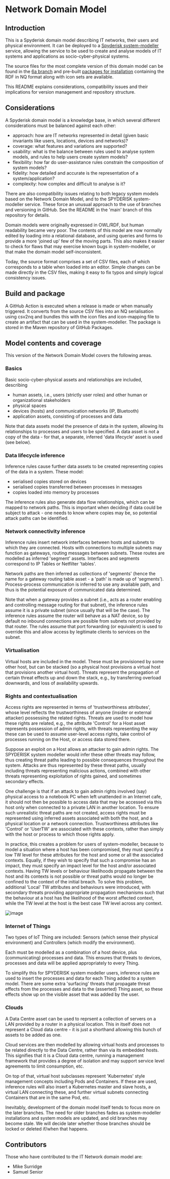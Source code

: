 # Network Domain Model

## Introduction

This is a Spyderisk domain model describing IT networks, their users and physical environment. It can be deployed to a [Spyderisk system-modeller](https://github.com/Spyderisk/system-modeller) service, allowing the service to be used to create and analyse models of IT systems and applications as socio-cyber-physical systems.

The source files for the most complete version of this domain model can be found in the [6a branch](https://github.com/Spyderisk/domain-network/tree/6a) and pre-built [packages for installation](https://github.com/Spyderisk/domain-network/packages/1826148) containing the RDF in NQ format along with icon sets are available.

This README explains considerations, compatibility issues and their implications for version management and repository structure.

## Considerations

A Spyderisk domain model is a knowledge base, in which several different considerations must be balanced against each other:

- approach: how are IT networks represented in detail (given basic invariants like users, locations, devices and networks)?
- coverage: what features and variations are supported?
- usability: what is the balance between rules used to analyse system models, and rules to help users create system models?
- flexibility: how far do user-assistance rules constrain the composition of system models?
- fidelity: how detailed and accurate is the representation of a system/application?
- complexity: how complex and difficult to analyse is it?

There are also compatibility issues relating to both legacy system models based on the Network Domain Model, and to the SPYDERISK system-modeller service. These force an unusual approach to the use of branches and versioning in GitHub. See the README in the 'main' branch of this repository for details.

Domain models were originally expressed in OWL/RDF, but human readability became very poor. The contents of this model are now normally edited by loading into a relational database, and using queries and forms to provide a more 'joined up' few of the moving parts. This also makes it easier to check for flaws that may exercise known bugs in system-modeller, or that make the domain model self-inconsistent.

Today, the source format comprises a set of CSV files, each of which corresponds to a table when loaded into an editor. Simple changes can be made directly in the CSV files, making it easy to fix typos and simply logical consistency issues.

## Build and package

A GitHub Action is executed when a release is made or when manually triggered. It converts from the source CSV files into an NQ serialisation using csv2nq and bundles this with the icon files and icon-mapping file to create an artifact that can be used in the system-modeller. The package is stored in the Maven repository of GitHub Packages.

## Model contents and coverage

This version of the Network Domain Model covers the following areas.

### Basics

Basic socio-cyber-physical assets and relationships are included, describing

- human assets, i.e., users (strictly user roles) and other human or organizational stakeholders
- physical spaces
- devices (hosts) and communication networks (IP, Bluetooth)
- application assets, consisting of processes and data

Note that data assets model the presence of data in the system, allowing its relationships to processes and users to be specified. A data asset is not a copy of the data - for that, a separate, inferred 'data lifecycle' asset is used (see below).

### Data lifecycle inference

Inference rules cause further data assets to be created representing copies of the data in a system. These model:

- serialised copies stored on devices
- serialised copies transferred between processes in messages
- copies loaded into memory by processes

The inference rules also generate data flow relationships, which can be mapped to network paths. This is important when deciding if data could be subject to attack - one needs to know where copies may be, so potential attack paths can be identified.

### Network connectivity inference

Inference rules insert network interfaces between hosts and subnets to which they are connected. Hosts with connections to multiple subnets may function as gateways, routing messages between subnets. These routes are modelled as inferred 'segment' assets. Interfaces and segments correspond to IP Tables or Netfilter 'tables'.

Network paths are then inferred as collections of 'segments' (hence the name for a gateway routing table asset - a 'path' is made up of 'segments'). Process-process communication is  inferred to use any available path, and thus is the potential exposure of communicated data determined.

Note that when a gateway provides a subnet (i.e., acts as a router enabling and controlling message routing for that subnet), the inference rules assume it is a private subnet (since usually that will be the case). The inference rules assume the router will behave as a NAT device, so by default no inbound connections are possible from subnets not provided by that router. The rules assume that port forwarding (or equivalent) is used to override this and allow access by legitimate clients to services on the subnet.

### Virtualisation

Virtual hosts are included in the model. These must be provisioned by some other host, but can be stacked (so a physical host provisions a virtual host that provisions another virtual host). Threats represent the propagation of certain threat effects up and down the stack, e.g., by transferring overload downwards, and loss of availability upwards.

### Rights and contextualisation

Access rights are represented in terms of 'trustworthiness attributes', whose level reflects the trustworthiness of anyone (insider or external attacker) possessing the related rights. Threats are used to model how these rights are related, e.g., the attribute 'Control' for a Host asset represents possession of admin rights, with threats representing the way these can be used to assume user-level access rights, take control of processes running on the Host, or access data stored there.

Suppose an exploit on a Host allows an attacker to gain admin rights. The SPYDERISK system modeller would infer these other threats may follow, thus creating threat paths leading to possible consequences throughout the system. Attacks are thus represented by these threat paths, usually including threats representing malicious actions, combined with other threats representing exploitation of rights gained, and sometimes secondary effects.

One challenge is that if an attack to gain admin rights involved (say) physical access to a notebook PC when left unattended in an Internet cafe, it should not then be possible to access data that may be accessed via this host only when connected to a private LAN in another location. To ensure such unrealistic threat paths are not created, access rights must be represented using inferred assets associated with both the host, and a physical location or a network connection. Trustworthiness attributes like 'Control' or 'UserTW' are associated with these contexts, rather than simply with the host or process to which those rights apply.

In practice, this creates a problem for users of system-modeller, because to model a situation where a host has been compromised, they must specify a low TW level for these attributes for the host and some or all the associated contexts. Equally, if they wish to specify that such a compromise has an impact, they must specify an impact level for the host and/or associated contexts. Having TW levels or behaviour likelihoods propagate between the host and its contexts is not possible or threat paths would no longer be confined to the context of the initial breach. To solve this problem, additional 'Local' TW attributes and behaviours were introduced, with secondary threats providing appropriate propagation mechanisms such that the behaviour at a host has the likelihood of the worst affected context, while the TW level at the host is the best case TW level across any context.

![image](https://github.com/Spyderisk/domain-network/assets/27415349/1adaa830-5c32-4759-9e14-2f991c61f04a)

### Internet of Things

Two types of IoT Thing are included: Sensors (which sense their physical environment) and Controllers (which modify the environment).

Each must be modelled as a combination of a host device, plus (communicating) processes and data. This ensures that threats to devices, processes and data will be applied appropriately to every Thing.

To simplify this for SPYDERISK system modeller users, inference rules are used to insert the processes and data for each Thing added to a system model. There are some extra 'surfacing' threats that propagate threat effects from the processes and data to the (asserted) Thing asset, so these effects show up on the visible asset that was added by the user.

### Clouds

A Data Centre asset can be used to reprsent a collection of servers on a LAN provided by a router in a physical location. This in itself does not represent a Cloud data centre - it is just a shorthand allowing this bunch of assets to be added as one.

Cloud services are then modelled by allowing virtual hosts and processes to be related directly to the Data Centre, rather than via its embedded hosts. This signifies that it is a Cloud data centre, running a management framework that provides a degree of isolation and may support service level agreements to limit consumption, etc.

On top of that, virtual host subclasses represent 'Kubernetes' style management concepts including Pods and Containers. If these are used, inference rules will also insert a Kubernetes master and slave hosts, a virtual LAN connecting these, and further virtual subnets connecting Containers that are in the same Pod, etc.

Inevitably, development of the domain model itself tends to focus more on the later branches. The need for older branches fades as system-modeller installations and system models are updated, and old branches may become stale. We will decide later whether those branches should be locked or deleted if/when that happens.

## Contributors

Those who have contributed to the IT Network domain model are:

* Mike Surridge
* Samuel Senior